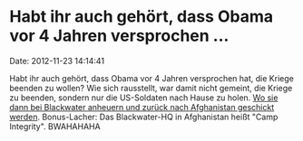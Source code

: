 Habt ihr auch gehört, dass Obama vor 4 Jahren versprochen \...
==============================================================

Date: 2012-11-23 14:14:41

Habt ihr auch gehört, dass Obama vor 4 Jahren versprochen hat, die
Kriege beenden zu wollen? Wie sich rausstellt, war damit nicht gemeint,
die Kriege zu beenden, sondern nur die US-Soldaten nach Hause zu holen.
[Wo sie dann bei Blackwater anheuern und zurück nach Afghanistan
geschickt werden](http://www.wired.com/dangerroom/2012/11/cntpo/).
Bonus-Lacher: Das Blackwater-HQ in Afghanistan heißt \"Camp Integrity\".
BWAHAHAHA
